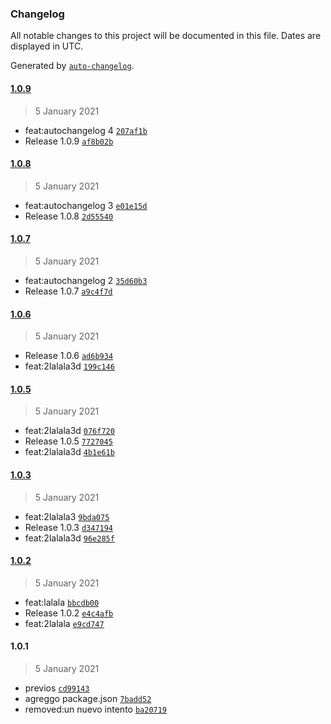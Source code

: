 ### Changelog

All notable changes to this project will be documented in this file. Dates are displayed in UTC.

Generated by [`auto-changelog`](https://github.com/CookPete/auto-changelog).

#### [1.0.9](https://github.com/skykit-alejandrorodriguez/cd-pipeline/compare/1.0.8...1.0.9)

> 5 January 2021

- feat:autochangelog 4 [`207af1b`](https://github.com/skykit-alejandrorodriguez/cd-pipeline/commit/207af1b3dcbb783c379acdd7a59298e7ea29780d)
- Release 1.0.9 [`af8b02b`](https://github.com/skykit-alejandrorodriguez/cd-pipeline/commit/af8b02b432c5fa0a7b3f9dfc81299db17f89a00d)

#### [1.0.8](https://github.com/skykit-alejandrorodriguez/cd-pipeline/compare/1.0.7...1.0.8)

> 5 January 2021

- feat:autochangelog 3 [`e01e15d`](https://github.com/skykit-alejandrorodriguez/cd-pipeline/commit/e01e15db1b358cd9e4c54712141d08d34342c51a)
- Release 1.0.8 [`2d55540`](https://github.com/skykit-alejandrorodriguez/cd-pipeline/commit/2d555402da05766853f9a00c50719568273721d1)

#### [1.0.7](https://github.com/skykit-alejandrorodriguez/cd-pipeline/compare/1.0.6...1.0.7)

> 5 January 2021

- feat:autochangelog 2 [`35d60b3`](https://github.com/skykit-alejandrorodriguez/cd-pipeline/commit/35d60b35f9d9bd52c91365ce1cebe96cb3373563)
- Release 1.0.7 [`a9c4f7d`](https://github.com/skykit-alejandrorodriguez/cd-pipeline/commit/a9c4f7dc670561c214e6b0affcab77ea229cc863)

#### [1.0.6](https://github.com/skykit-alejandrorodriguez/cd-pipeline/compare/1.0.5...1.0.6)

> 5 January 2021

- Release 1.0.6 [`ad6b934`](https://github.com/skykit-alejandrorodriguez/cd-pipeline/commit/ad6b934e0615ecc95bf6f519f424fefe2d9db0ba)
- feat:2lalala3d [`199c146`](https://github.com/skykit-alejandrorodriguez/cd-pipeline/commit/199c1464686ca670c633b39b211711ca13c37720)

#### [1.0.5](https://github.com/skykit-alejandrorodriguez/cd-pipeline/compare/1.0.3...1.0.5)

> 5 January 2021

- feat:2lalala3d [`076f720`](https://github.com/skykit-alejandrorodriguez/cd-pipeline/commit/076f7209cd2a42f537b9260596157373a3464b0b)
- Release 1.0.5 [`7727045`](https://github.com/skykit-alejandrorodriguez/cd-pipeline/commit/77270452565faa2c6fb61561969df60aea682c59)
- feat:2lalala3d [`4b1e61b`](https://github.com/skykit-alejandrorodriguez/cd-pipeline/commit/4b1e61b549da06e1577d3aa36a93d92184e444cf)

#### [1.0.3](https://github.com/skykit-alejandrorodriguez/cd-pipeline/compare/1.0.2...1.0.3)

> 5 January 2021

- feat:2lalala3 [`9bda075`](https://github.com/skykit-alejandrorodriguez/cd-pipeline/commit/9bda075fc7e530f7fe51a509b4b9404660edf063)
- Release 1.0.3 [`d347194`](https://github.com/skykit-alejandrorodriguez/cd-pipeline/commit/d3471947a5a7b0ec4324f7a790ef6ff87b045bdd)
- feat:2lalala3d [`96e285f`](https://github.com/skykit-alejandrorodriguez/cd-pipeline/commit/96e285fe6897945b42db53334bb7277cf1194a15)

#### [1.0.2](https://github.com/skykit-alejandrorodriguez/cd-pipeline/compare/1.0.1...1.0.2)

> 5 January 2021

- feat:lalala [`bbcdb00`](https://github.com/skykit-alejandrorodriguez/cd-pipeline/commit/bbcdb00043c8d8dea49962bface074162d3b346f)
- Release 1.0.2 [`e4c4afb`](https://github.com/skykit-alejandrorodriguez/cd-pipeline/commit/e4c4afba4f9ceab8501f156064fccf9a4c5e1e33)
- feat:2lalala [`e9cd747`](https://github.com/skykit-alejandrorodriguez/cd-pipeline/commit/e9cd7475c8c27bdc22d0791c20dcb95fb238b8db)

#### 1.0.1

> 5 January 2021

- previos [`cd99143`](https://github.com/skykit-alejandrorodriguez/cd-pipeline/commit/cd99143209ffd3a80c890c526345d943a00872bf)
- agreggo package.json [`7badd52`](https://github.com/skykit-alejandrorodriguez/cd-pipeline/commit/7badd52839bd32464596b37c31b3618c6e57004a)
- removed:un nuevo intento [`ba20719`](https://github.com/skykit-alejandrorodriguez/cd-pipeline/commit/ba207197249bcd155f88483f26f77ec202208a9e)
